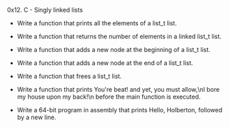 0x12. C - Singly linked lists

* Write a function that prints all the elements of a list_t list.

* Write a function that returns the number of elements in a linked list_t list.

* Write a function that adds a new node at the beginning of a list_t list.

* Write a function that adds a new node at the end of a list_t list.

* Write a function that frees a list_t list.

* Write a function that prints You're beat! and yet, you must allow,\nI bore my house upon my back!\n before the main function is executed.

* Write a 64-bit program in assembly that prints Hello, Holberton, followed by a new line.
